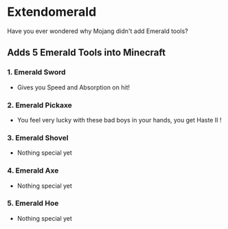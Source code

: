 # Extendomerald
Have you ever wondered why Mojang didn't add Emerald tools?
##  Adds 5 Emerald Tools into Minecraft

### 1. Emerald Sword
- Gives you Speed and Absorption on hit!
### 2. Emerald Pickaxe
- You feel very lucky with these bad boys in your hands, you get Haste II !
### 3. Emerald Shovel
- Nothing special yet
### 4. Emerald Axe
- Nothing special yet
### 5. Emerald Hoe
- Nothing special yet
